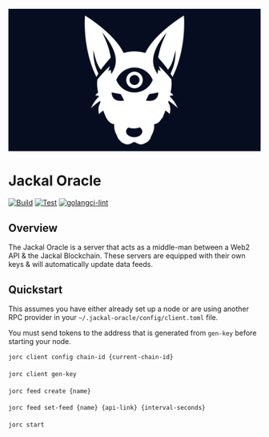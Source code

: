 ![Jackal Provider Cover](./assets/jklorc.png)
# Jackal Oracle

[![Build](https://github.com/JackalLabs/canine-oracle/actions/workflows/build.yml/badge.svg)](https://github.com/JackalLabs/canine-provider/actions/workflows/build.yml)
[![Test](https://github.com/JackalLabs/canine-oracle/actions/workflows/test.yml/badge.svg)](https://github.com/JackalLabs/canine-provider/actions/workflows/test.yml)
[![golangci-lint](https://github.com/JackalLabs/canine-oracle/actions/workflows/golangci.yml/badge.svg)](https://github.com/JackalLabs/canine-provider/actions/workflows/golangci.yml)

## Overview
The Jackal Oracle is a server that acts as a middle-man between a Web2 API & the Jackal Blockchain. These servers are equipped with their own keys & will automatically update data feeds.

## Quickstart
This assumes you have either already set up a node or are using another RPC provider in your `~/.jackal-oracle/config/client.toml` file.

You must send tokens to the address that is generated from `gen-key` before starting your node.

```sh
jorc client config chain-id {current-chain-id}

jorc client gen-key

jorc feed create {name}

jorc feed set-feed {name} {api-link} {interval-seconds}

jorc start
```

